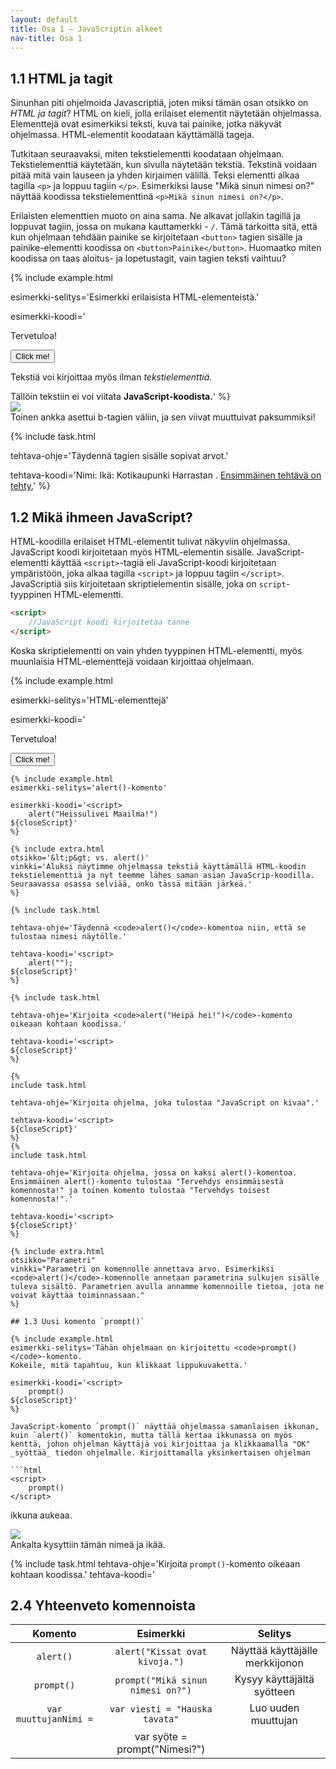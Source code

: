 ```yaml
---
layout: default
title: Osa 1 – JavaScriptin alkeet
nav-title: Osa 1
---
```

## 1.1 HTML ja tagit

Sinunhan piti ohjelmoida Javascriptiä, joten miksi tämän osan otsikko on _HTML ja tagit_? HTML on kieli, jolla erilaiset elementit näytetään ohjelmassa. Elementtejä ovat esimerkiksi teksti, kuva tai painike, jotka näkyvät ohjelmassa. HTML-elementit koodataan käyttämällä tageja.

Tutkitaan seuraavaksi, miten tekstielementti koodataan ohjelmaan. Tekstielementtiä käytetään, kun sivulla näytetään tekstiä. Tekstinä voidaan pitää mitä vain lauseen ja yhden kirjaimen välillä. Teksi elementti alkaa tagilla `<p>` ja loppuu tagiin `</p>`. Esimerkiksi lause "Mikä sinun nimesi on?" näyttää koodissa tekstielementtinä `<p>Mikä sinun nimesi on?</p>`.

Erilaisten elementtien muoto on aina sama. Ne alkavat jollakin tagillä ja loppuvat tagiin, jossa on mukana kauttamerkki - `/`. Tämä tarkoitta sitä, että kun ohjelmaan tehdään painike se kirjoitetaan `<button>` tagien sisälle ja painike-elementti koodissa on `<button>Painike</button>`. Huomaatko miten koodissa on taas aloitus- ja lopetustagit, vain tagien teksti vaihtuu?

{%
 include example.html

 esimerkki-selitys='Esimerkki erilaisista HTML-elementeistä.'

 esimerkki-koodi='<p> Tervetuloa! </p>
<button> Click me! </button>
<p> Tekstiä voi kirjoittaa myös ilman <i>tekstielementtiä.</i></p>
Tällöin tekstiin ei voi viitata <b>JavaScript-koodista.</b>'
%}

<div class="duckimg-center-container">
<img 
  src="{{ site.img-url }}/bold-2.webp" 
  class="duckimg-center"
/>
</div>
<div class="duckimg-caption">
Toinen ankka asettui b-tagien väliin, ja sen viivat muuttuivat paksummiksi!
</div>

{% include task.html

tehtava-ohje='Täydennä tagien sisälle sopivat arvot.'

tehtava-koodi='Nimi: <b></b>
Ikä: <b></b>
Kotikaupunki <b></b>
Harrastan <i></i>.
<u>Ensimmäinen tehtävä on tehty.</u>'
%}

## 1.2 Mikä ihmeen JavaScript?

HTML-koodilla erilaiset HTML-elementit tulivat näkyviin ohjelmassa. JavaScript koodi kirjoitetaan myös HTML-elementin sisälle. JavaScript-elementti käyttää `<script>`-tagiä eli JavaScript-koodi kirjoitetaan ympäristöön, joka alkaa tagilla `<script>` ja loppuu tagiin `</script>`. JavaScriptiä siis kirjoitetaan skriptielementin sisälle, joka on `script`-tyyppinen HTML-elementti.

```html
<script>
    //JavaScript koodi kirjoitetaa tänne
</script>
```

Koska skriptielementti on vain yhden tyyppinen HTML-elementti, myös muunlaisia HTML-elementtejä voidaan kirjoittaa ohjelmaan.

{%
 include example.html

 esimerkki-selitys='HTML-elementtejä'

 esimerkki-koodi='<p> Tervetuloa! </p>
<button> Click me! </button>
<script>
${closeScript}'
%}

Alussa mainittiin, että HTML-elementit saavat sisällön näkymään ohjelmassaa. Skriptielementti on erityinen siinä mielessä, että se ei varsinaisesti tuo mitään näkyviin ohjelmaan. Skriptielementtiin kirjoitetaan toiminnallisuutta, jota käytetään ohjelmassa.

<div class="duckimg-center-container">
<img 
  src="{{ site.img-url }}/kaaroja.webp"
  class="duckimg-center"
/>
</div>

{% include tip.html
vinkki='Ole tarkkana oletko kirjoittamassa JavaScript vai HTML-koodia.'
%}

### Ensimmäinen komento `alert()`

JavaScript komennolla `alert()` _tulostetaan_ tekstiä näytölle. Tulostaminen on vanha sana, joka periytyy ajalta jolloin näyttöjen sijasta käytettiin kirjoittimia. Nykyään tulostaminen tarkoittaa tekstin näyttämistä näytöllä.

Tulostettava teksti kirjoitetaan sulkujen sisään ja ympäröidään vielä lainausmerkeillä - `""`. Tulostuskomento kokonaisuudessaan on siis muotoa `alert("Heissulivei Maailma!")`. Laitetaan koodi vielä `<script>`-tagien sisälle ja saamme valmiiksi ensimmäisen JavaScript-ohjelman.

```html
<script>
    alert("Heissulivei Maailma!")
</script>
```
{% include example.html
esimerkki-selitys='alert()-komento'

esimerkki-koodi='<script>
	alert("Heissulivei Maailma!")
${closeScript}'
%}

{% include extra.html
otsikko='&lt;p&gt; vs. alert()'
vinkki='Aluksi näytimme ohjelmassa tekstiä käyttämällä HTML-koodin tekstielementtiä ja nyt teemme lähes saman asian JavaScrip-koodilla. Seuraavassa osassa selviää, onko tässä mitään järkeä.'
%}

{% include task.html

tehtava-ohje='Täydennä <code>alert()</code>-komentoa niin, että se tulostaa nimesi näytölle.'

tehtava-koodi='<script>
	alert("");
${closeScript}'
%}

{% include task.html

tehtava-ohje='Kirjoita <code>alert("Heipä hei!")</code>-komento oikeaan kohtaan koodissa.'

tehtava-koodi='<script>
${closeScript}'
%}

{%
include task.html

tehtava-ohje='Kirjoita ohjelma, joka tulostaa "JavaScript on kivaa".'

tehtava-koodi='<script>
${closeScript}'
%}
{%
include task.html

tehtava-ohje='Kirjoita ohjelma, jossa on kaksi alert()-komentoa. Ensimmäinen alert()-komento tulostaa "Tervehdys ensimmäisestä komennosta!" ja toinen komento tulostaa "Tervehdys toisest komennosta!".'

tehtava-koodi='<script>
${closeScript}'
%}

{% include extra.html
otsikko="Parametri"
vinkki="Parametri on komennolle annettava arvo. Esimerkiksi <code>alert()</code>-komennolle annetaan parametrina sulkujen sisälle tuleva sisältö. Parametrien avulla annamme komennoille tietoa, jota ne voivat käyttää toiminnassaan."
%}

## 1.3 Uusi komento `prompt()`

{% include example.html
esimerkki-selitys='Tähän ohjelmaan on kirjoitettu <code>prompt()</code>-komento. 
Kokeile, mitä tapahtuu, kun klikkaat lippukuvaketta.'

esimerkki-koodi='<script>
	prompt()
${closeScript}'
%}

JavaScript-komento `prompt()` näyttää ohjelmassa samanlaisen ikkunan, kuin `alert()` komentokin, mutta tällä kertaa ikkunassa on myös kenttä, johon ohjelman käyttäjä voi kirjoittaa ja klikkaamalla "OK" _syöttää_ tiedon ohjelmalle. Kirjoittamalla yksinkertaisen ohjelman

```html
<script>
    prompt()
</script>
```

ikkuna aukeaa. 

<div class="duckimg-center-container">
<img 
  src="{{ site.img-url }}/prompt.webp" 
  class="duckimg-center"
/>
</div>
<div class="duckimg-caption">
Ankalta kysyttiin tämän nimeä ja ikää.
</div>

{% include task.html 
tehtava-ohje='Kirjoita <code>prompt()</code>-komento oikeaan kohtaan koodissa.'
tehtava-koodi='<script>
${closeScript}'
%}

{% include example.html
esimerkki-selitys='<code>prompt()</code> komennolle annetaan <i>parametrina</i> merkkijono "Hei! Mikä sinun nimesi on?"'

esimerkki-koodi='<script>
	prompt("Hei! Mikä sinun nimesi on?")
${closeScript}'
%}

Kun `prompt()`-komennon sisälle kirjoitetaan lainausmerkkien sisälle merkkijono, niin teksti _tulostuu_ näytölle _syötekentän_ yläpuolelle

```html
<script>
    prompt("Hei! Mikä sinun nimesi on?")
</script>
```

{% include task.html
tehtava-ohje='Tee ohjelma, joka kysyy "Kuinka vanha sinä olet?". Käytätkö <code>prompt()</code>- vai <code>alert()</code>-komentoa?'
tehtava-koodi='<script>
${closeScript}'
%}

{% include example.html
esimerkki-selitys='<code>prompt()</code> komennon syöte talletetaan <b>muuttujaan</b> "nimi" ja se tulostetaan <code>alert()</code>-komennolla.'

esimerkki-koodi='<script>
	var nimi = prompt("Hei! Mikä sinun nimesi on?")
    alert("Hei "+ nimi + "!")
${closeScript}'
%}

Jotta _syötteellä_ voidaan tehdä jotain hyödyllistä, täytyy se tallettaa **muuttujaan**. Lisätään komennon `prompt("Hei! Mikä sinun nimesi on?")` vielä muuttujan määrittely

```html
<script>
    var nimi = prompt("Hei! Mikä sinun nimesi on?")
</script>
```

Huomaatko eron edelliseen koodiin? `prompt()`-komennon eteen on lisätty `var nimi =`, joka määrittelee `nimi`-nimisen muuttujanja yhtäsuuruus-merkki asettaa tälle `nimi`-muuttujalle arvon.

Kun yhdistetään `prompt()`-komento ja `alert()`-komento ohjelma pystyy käyttämään käyttäjän syötteitä toiminnassaan. Muuttujaa `nimi` voi käyttää `alert()`-komennossa.

```html
<script>
    var nimi = prompt("Hei! Mikä sinun nimesi on?")
    alert("Hei "+ nimi + "!")
</script>
```

{% include task.html
tehtava-ohje='Tee ohjelma, joka kysyy "Kuinka vanha sinä olet?". Tallenna vastaus muuttujaan, jonka nimi on "ikä". Tulosta tämän jälkeen <code>alert()</code>-komennolla "ikä"-muuttujan arvo.'
tehtava-koodi='<script>
${closeScript}'
%}

{% include task.html
tehtava-ohje='Tee ohjelma, joka kysyy ensin käyttäjältä "Mikä sinun nimesi on? ja talleta vastaus muuttujaan "nimi". Nimen kysymisen jälkeen ohjelman tulee kysyä "Kuinka vanha olet?" ja tallettaa vastaus muuttujaan "ikä". Tämän jälkeen ohjelma tulostaa "Hei " + nimi + "! Sinä olet " + ikä + " vuotta vanha.".'
tehtava-koodi='<script>
${closeScript}'
%}

{% include extra.html
otsikko='Tulostaminen JavaScriptillä on monipuolisempaa. '
vinkki='Käyttäjälle tulostaminen JavaScrip-komennoilla on monipuolisempaa, kuin HTML-koodissa tekstin näyttäminen. Javascriptissä voidaan hyödyntää muuttujia tulostuksessa.'
%}

## 1.4 Rakennuspalikka: Muuttujat

<img
  src="{{ site.img-url }}/muuttuja-lappu.webp"
  class="duckimg-float"
  width="400"
/>

`prompt()`-komennon yhteydessä esiteltiin muuttuja, jolle annettiin nimeksi `nimi`. Muuttujat ovat ohjelman eräänlaisia rakennuspalikoita. Muuttujat antavat tiedolle nimen, jonka jälkeen _muuttujan arvoa_ voidaan käyttää annetun _muuttujan nimen_ perusteella.

Muuttujan nimen päättää ohjelmoija – eli sinä. On kuitenkin hyvä, jos muuttujan nimi on sen käyttötarkoitusta kuvaava. Esimerkiksi ikä ja nimi kannattaa tallettaa muuttujiin, joiden nimet ovat `ikä` ja `nimi`.

Tiedät jo ainakin yhden tavan asettaa muuttujan arvon. `prompt()`-komennon yhteydessä muuttujan arvoksi asetettiin _käyttäjän syöte_. Tämä onnistui käyttämällä yhtäsuuruusmerkkiä muuttujan nimen jälkeen. Muuttujalle voidaan antaa arvo myös asettamalla haluttu arvo yhtäsuuruusmerkin oikeallepuolelle. Esimerkiksi muuttuja nimeltä `ikä`, jonka arvo on `12` määritetään kirjoittamalla koodiin `var ikä = 12` ja muuttuja, jonka nimi on `nimi` ja arvo `Milla` määritetään `var nimi = "Milla"`. `var`-sanaa käytetään, kun muuttuja määritellään ensimmäisen kerran.

<div class="duckimg-center-container">
<img
  src="{{ site.img-url }}/muuttuja.webp"
  class="duckimg-center"
/>
</div>

{% include example.html
esimerkki-selitys='Muuttujan <code>eläin</code> arvoksi on annettu "koira" ja muuttujan <code>nimi</code> arvon määrittää käyttäjän <i>syöte</i>. Lopuksi muuttujia hyödynnetään tulostuksessa.'
esimerkki-koodi='<script>
	var eläin = "koira"
	var nimi = prompt("Olen " + eläin +". Mikä minun nimeni on?")
	alert("Minun nimeni on " + nimi + " ja olen " + eläin + ".")
${closeScript}'
%}

{% include extra.html 
otsikko='Samaa tarkoittavia ilmaisuja'
vinkki='Muuttujien luomista voidaan kutsua myös muuttujan määrittämiseksi tai muuttujan arvon asettamiseksi.'
%}


{% include task.html
tehtava-ohje='Tee ohjelma, jossa ensin kysytään käyttäjältä jokin syöte, joka tallennetaan muuttujaan. Määrittele tämän jälkeen muuttuja, jolle annat itse arvon. Tulosta tämän jälkeen muuttujat näytölle käyttäen <code>alert()</code>-komentoa.'
tehtava-koodi='<script>
${closeScript}'
%}

Muuttujien arvoa voidaan **vaihtaa** määrittämällä uudelleen saman niminen muuttuja, mutta tällä kertaa uudella arvolla ilman `var`-sanaa. Esimerkiksi, jos olemme koodissa määritelleet muuttujan `var nimi = "Milla"`, niin kirjoittamalla koodiin `nimi = "Pekka"` vaihtaa muuttujan `nimi` arvoksi `"Pekka"`.

<div class="duckimg-center-container">
<img
  src="{{ site.img-url }}/muuttuja-vaihto.webp"
  class="duckimg-center"
/>
</div>
<div class="duckimg-caption">
Ankka vaihtoi muttujan <code>nimi</code> arvoksi <code>"Pekka"</code>.
</div>

{% include example.html
esimerkki-selitys='<code>Lempiväri</code>-muuttujan arvo on ensin "vihreä", mutta se vaihdetaan arvoksi "keltainen".'
esimerkki-koodi='<script>
	var lempiväri = "vihreä"
	alert("Lempivärini oli ensin " + lempiväri)
	lempiväri = "keltainen"
	alert("Nykyään lempivärini on " + lempiväri)
${closeScript}'
%}

{% include task.html
tehtava-ohje='Ohjelmassa on valmiiksi muuttuja <code>suunta</code>, jonka arvo on "oikea". Kirjoita ohjelmaan koodi, joka vaihtaa <code>suunta</code> muuttujan arvoksi "vasen" ennen seuraavaa tulostusta.'
tehtava-koodi='<script>
var suunta = "oikea"
alert("Aluksi suunta oli " + suunta)

alert("Koska huomasimme joutuvamme umpikujaan uudeksi suunnaksi valittiin " + suunta)
${closeScript}'
%}

### Lukumuuttujat

Muuttujilla, joiden arvoksi on asetettu luku, voidaan käyttää matemaattisissa lausekkeissa, kuten tavallisia lukuja. Esimerkiksi kahdelle lukumuuttujalle voidaan suorittaa tavalliseen tapaan yhteen-, vähennys-, kerto- tai jakolasku

```javascript
var a = 12
var b = 6
var yhteensa = a+b
var erotus = a-b
var tulo = a*b
var osamäärä = a/b
```
{% include example.html
esimerkki-selitys='Lukumuuttujan a arvo on 12 ja lukumuuttujan b arvo on 6. Laskutoimitusten tulokset tallennetaan muuttujiin ja muuttujat tulostetaan.'
esimerkki-koodi='<script>
var a = 12
var b = 6
alert("Muuttujan a arvo on " + a +" ja muuttujan b arvo on " + b)
var yhteensa = a+b
alert("Yhteenlaskun tulos on "+ yhteensa)
var erotus = a-b
alert("Vähennyslaskun tulos on "+ erotus)
var tulo = a*b
alert("Kertolaskun tulos on  "+ tulo)
var osamäärä = a/b
alert("Jakolaskun tulos on " + osamäärä)
${closeScript}'
%}

Tällöin muuttujien arvoksi asetetaan yhtäsuuruusmerkin oikealla puolella olevan lausekkeen tulos. Tietokone siis näkee edellisen esimerkin koodin niin, että muuttujan nimen tilalle on sijoitettu sitä vastaava numeroarvo

```javascript
var a = 12
var b = 6
var yhteensa = 12+6
var erotus = 12-6
var tulo = 12*6
var osamäärä = 12/6
```

### Tekstimuuttujat

Kun muuttujan arvoksi asetetaan tekstiä, teksti tulee laittaa lainausmerkkien - `""` – sisälle. Tekstimuuttujia voidaan yhdistää käyttämällä plus-merkkiä - `+`. 

```javascript
var nimi = "Milla"
var lempiruoka = "makaronilaatikko"
var koira = "Papu"
var uusiNimi = nimi + koira
```

{% include example.html
esimerkki-selitys='Tekstimuuttujia yhdistetään muuhun tekstiin käyttämällä "+"-merkkiä. Myös tekstimuuttujien yhdistämienn toisiinsa tapahtuu "+"-merkillä.'
esimerkki-koodi='<script>
var nimi = "Milla"
var lempiruoka = "makaronilaatikko"
var koira = "Papu"
alert("Hei! Nimeni on " + nimi + " ja lempiruokani on " 
+ lempiruoka + ". Minulla on lemmikki, jonka nimi on " 
  + koira)
var uusiNimi = nimi + koira
alert("Kun nimeni yhdistää lemmikkini nimeen saadaan " + uusiNimi)
${closeScript}'
%}

Esimerkin `uusiNimi`-muuttujan arvo saadaan yhdistämällä `nimi` ja `koira`-muuttujien arvo. Näin ollen `uusiNimi` arvo on `"MillaPapu"`.

### Yhdistetään muuttujat

Lukumuuttajan yhdistäminen tekstimuuttujaan tapahtuu plusmerkillä. Kun luvun laittaa keskelle tekstiä, pitää sen molemmille puolille laittaa plusmerkit.
```javascript
var yhteenlasku = 6 + 6
var teksti = "Nimeni on Milla ja olen " + yhteenlasku + " vuotta vanha."
```

{% include example.html
esimerkki-selitys='<code>alert()</code>-komennolle on annettu <i>parametrina</i> tekstimuuttuja nimeltä <code>teksti</code>. Muuttujan <code>teksti</code> arvoksi on annettu merkkijono, johon on yhdistettu lukumuuttuja nimeltään <code>yhteenlasku</code>.'
esimerkki-koodi='<script>
var yhteenlasku = 6 + 6
var teksti = "Nimeni on Milla ja olen " + yhteenlasku + " vuotta vanha."
alert(teksti)
${closeScript}'
%}

{% include task.html
tehtava-ohje='Tee ohjelma, joka kysyy ensin käyttäjältä "Mikä sinun nimesi on? ja talleta vastaus muuttujaan "nimi". Nimen kysymisen jälkeen ohjelman tulee kysyä "Kuinka vanha olet?" ja tallettaa vastaus muuttujaan "ikä". Tämän jälkeen ohjelma tulostaa "Hei " + nimi + "! Sinä olet " + ikä + " vuotta vanha.".'
tehtava-koodi='<script>
${closeScript}'
%}

## Kysymyksiä

<div id="osa1kysymykset"></div>

<script>createQuestionnaire({
	id: "osa1kysymykset",
	questions: [
		{
			text: "Mitä tagia käytetään tummennetun tekstin näyttämiseen?",
			alternatives: [
				{ text: "<t>" },
				{ text: "<l>" },
				{ text: "<w>" },
				{ text: "<b>", correct: true },
				{ text: "<d>" },
			]
		},
		{
			text: "Mitä tagia käytetään kursiivitekstin näyttämiseen?",
			alternatives: [
				{ text: "<b>" },
				{ text: "<d>" },
				{ text: "<i>", correct: true },
				{ text: "<k>" },
				{ text: "<p>" },
			]
		},
		{
			text: "Ohjelmoija haluaa näyttää tekstin \"Ankat ovat kivoja!\", mutta hänen koodinsa ei toimi. Miksi? Hän on kirjoittanut koodiin: alert(Ankat ovat kivoja!)",
			alternatives: [
				{ text: "alert-komento ei osaa näyttää huutomerkkejä" },
				{ text: "Tekstissä on liikaa välilyöntejä" },
				{ text: "Tekstin ympärillä ei ole lainausmerkkejä", correct: true },
			]
		},
		{
			text: "Ohjelmoija haluaa näyttää tekstin \"Joessa ui 4 ankkaa\". Hän on kirjoittanut koodiin: alert(\"Joessa ui \" + 2 + 2 + \" ankkaa\"). Mitä hänen koodinsa tulostaa?",
			alternatives: [
				{ text: "Joessa ui 4 ankkaa" },
				{ text: "Joessa ui 22 ankkaa", correct: true },
				{ text: "Koodi kaatuu, koska se on virheellinen" },
			]
		},
		{
			text: "Miten edellisen kysymyksen ongelman voi ratkaista?",
			alternatives: [
				{ text: "Laskemalla laskutoimituksen muuttujassa etukäteen", correct: true },
				{ text: "Käyttämällä sulkuja laskutoimituksen ympärillä", correct: true },
				{ text: "Käyttämällä +-merkin sijasta &-merkkiä" },
			]
		}
	]
})</script>

## 2.4 Yhteenveto komennoista

| Komento       | Esimerkki           | Selitys  |
| :-------------: |:-------------:| :-----: |
| `alert()` | `alert("Kissat ovat kivoja.")` | Näyttää käyttäjälle merkkijonon |
| `prompt()` | `prompt("Mikä sinun nimesi on?")` | Kysyy käyttäjältä syötteen |
| `var muuttujanNimi =` | `var viesti = "Hauska tavata"` | Luo uuden muuttujan |
|   | var syöte = prompt("Nimesi?")  |  |
